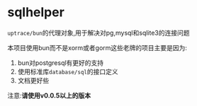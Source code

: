 # sqlhelper

`uptrace/bun`的代理对象,用于解决对pg,mysql和sqlite3的连接问题

本项目使用bun而不是xorm或者gorm这些老牌的项目主要是因为:

1. bun对postgresql有更好的支持
2. 使用标准库`database/sql`的接口定义
3. 文档更好些

注意:**请使用v0.0.5以上的版本**